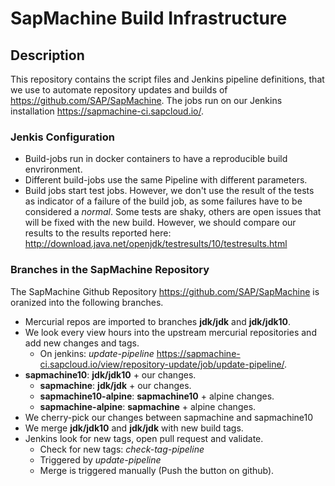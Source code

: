 # SapMachine Build Infrastructure

## Description

This repository contains the script files and Jenkins pipeline definitions, that we use to automate repository 
updates and builds of https://github.com/SAP/SapMachine. 
The jobs run on our Jenkins installation https://sapmachine-ci.sapcloud.io/.


### Jenkis Configuration
* Build-jobs run in docker containers to have a reproducible build envrironment.
* Different build-jobs use the same Pipeline with different parameters.
* Build jobs start test jobs. However, we don't use the result of the tests as indicator of a failure of the build job, as some failures have to be considered a *normal*. Some tests are shaky, others are open issues that will be fixed with the new build. However, we should compare our results to the results reported here: http://download.java.net/openjdk/testresults/10/testresults.html

### Branches in the SapMachine Repository

The SapMachine Github Repository https://github.com/SAP/SapMachine is oranized into the following branches.

* Mercurial repos are imported to branches **jdk/jdk** and **jdk/jdk10**.
* We look every view hours into the upstream mercurial repositories and add new changes and tags.
    * On jenkins: *update-pipeline* https://sapmachine-ci.sapcloud.io/view/repository-update/job/update-pipeline/.
* **sapmachine10**: **jdk/jdk10** + our changes.
    * **sapmachine**: **jdk/jdk** + our changes.
    * **sapmachine10-alpine**: **sapmachine10** + alpine changes.
    * **sapmachine-alpine**: **sapmachine** + alpine changes.
* We cherry-pick our changes between sapmachine and sapmachine10
* We merge **jdk/jdk10** and **jdk/jdk** with new build tags.
* Jenkins look for new tags, open pull request and validate.
    * Check for new tags: *check-tag-pipeline* 
    * Triggered by *update-pipeline*
    * Merge is triggered manually (Push the button on github).


